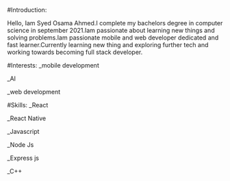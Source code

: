 #Introduction:

Hello, Iam Syed Osama Ahmed.I complete my bachelors degree in computer science in september 2021.Iam passionate about learning new things and solving problems.Iam passionate mobile and web developer dedicated and fast learner.Currently learning new thing and exploring further tech and working towards becoming full stack developer.

#Interests:
_mobile development

_AI

_web development


#Skills:
_React

_React Native

_Javascript

_Node Js

_Express js

_C++


